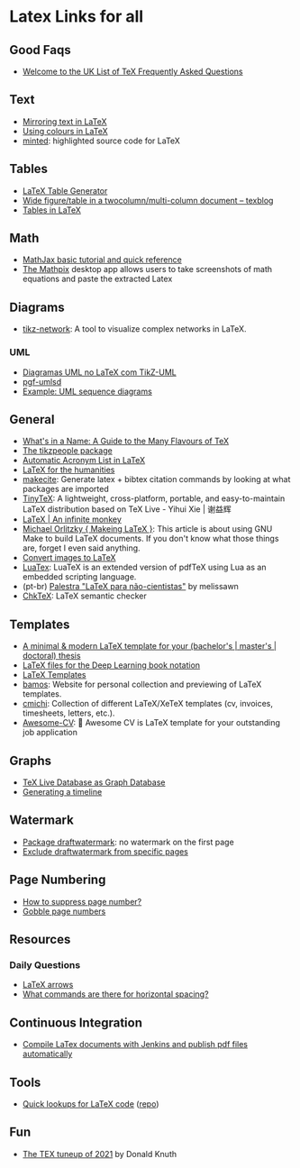 # Latex Links for all

## Good Faqs

- [Welcome to the UK List of TeX Frequently Asked Questions](http://www.tex.ac.uk)

## Text

- [Mirroring text in LaTeX](http://texblog.org/2013/11/19/mirroring-text-in-latex/)
- [Using colours in LaTeX](https://www.sharelatex.com/learn/Using_colours_in_LaTeX)
- [minted](https://github.com/gpoore/minted): highlighted source code for LaTeX

## Tables

- [LaTeX Table Generator](https://www.tablesgenerator.com/)
- [Wide figure/table in a twocolumn/multi-column document – texblog](https://texblog.org/2012/07/30/single-column-figuretable-in-a-two-multi-column-environment/)
- [Tables in LaTeX](https://robjhyndman.com/hyndsight/tables-in-latex/)

## Math

- [MathJax basic tutorial and quick reference](https://math.meta.stackexchange.com/questions/5020/mathjax-basic-tutorial-and-quick-reference)
- [The Mathpix](https://mathpix.com/) desktop app allows users to take screenshots of math equations and paste the extracted Latex

## Diagrams

- [tikz-network](https://github.com/hackl/tikz-network): A tool to visualize complex networks in LaTeX.

### UML

- [Diagramas UML no LaTeX com TikZ-UML](https://latexbr.blogspot.com.br/2013/03/diagramas-uml-no-latex-com-tikz-uml.html)
- [pgf-umlsd](https://github.com/xuyuan/pgf-umlsd)
- [Example: UML sequence diagrams](http://www.texample.net/tikz/examples/pgf-umlsd/)

## General

- [What's in a Name: A Guide to the Many Flavours of TeX](https://www.overleaf.com/blog/500-whats-in-a-name-a-guide-to-the-many-flavours-of-tex#.WQsuiYFv-Ef)
- [The tikzpeople package](http://mirror.hmc.edu/ctan/graphics/pgf/contrib/tikzpeople/tikzpeople.pdf)
- [Automatic Acronym List in LaTeX](https://www.overleaf.com/latex/examples/automatic-acronym-list-in-latex/dzvxfzpsjrmm#.WQSGfYFv-Ef)
- [LaTeX for the humanities](https://www.overleaf.com/blog/636-guest-blog-post-latex-for-the-humanities#.WrUK3RRVXxQ.twitter)
- [makecite](https://github.com/adrn/makecite): Generate latex + bibtex citation commands by looking at what packages are imported
- [TinyTeX](https://yihui.name/tinytex/): A lightweight, cross-platform, portable, and easy-to-maintain LaTeX distribution based on TeX Live - Yihui Xie | 谢益辉
- [LaTeX | An infinite monkey](https://monoinfinito.wordpress.com/category/latex/)
- [Michael Orlitzky { Makeing LaTeX }](http://michael.orlitzky.com/articles/makeing_latex.xhtml): This article is about using GNU Make to build LaTeX documents. If you don't know what those things are, forget I even said anything.
- [Convert images to LaTeX](https://mathpix.com/)
- [LuaTex](http://www.luatex.org/): LuaTeX is an extended version of pdfTeX using Lua as an embedded scripting language.
- (pt-br) [Palestra "LaTeX para não-cientistas"](https://github.com/melissawm/latexnaocientistas) by melissawn
- [ChkTeX](https://www.nongnu.org/chktex/): LaTeX semantic checker

## Templates

- [A minimal & modern LaTeX template for your (bachelor's | master's | doctoral) thesis](https://github.com/Submanifold/latex-mimosis)
- [LaTeX files for the Deep Learning book notation](https://github.com/goodfeli/dlbook_notation)
- [LaTeX Templates](http://www.latextemplates.com/)
- [bamos](http://bamos.github.io/latex-templates/): Website for personal collection and previewing of LaTeX templates.
- [cmichi](https://github.com/cmichi/latex-template-collection): Collection of different LaTeX/XeTeX templates (cv, invoices, timesheets, letters, etc.).
- [Awesome-CV](https://github.com/posquit0/Awesome-CV): 📄 Awesome CV is LaTeX template for your outstanding job application

## Graphs

- [TeX Live Database as Graph Database](https://www.preining.info/blog/2018/10/tex-live-database-as-graph-database/)
- [Generating a timeline](http://latex-cookbook.net/articles/timeline/)

## Watermark

- [Package draftwatermark](https://tex.stackexchange.com/questions/290883/package-draftwatermark-no-watermark-on-the-first-page): no watermark on the first page
- [Exclude draftwatermark from specific pages](https://tex.stackexchange.com/questions/288881/latex-exclude-draftwatermark-from-specific-pages)

## Page Numbering

- [How to suppress page number?](https://tex.stackexchange.com/questions/7355/how-to-suppress-page-number)
- [Gobble page numbers](https://tex.stackexchange.com/questions/112782/gobble-page-numbers)

## Resources

### Daily Questions

- [LaTeX arrows](http://www.sascha-frank.com/Arrow/latex-arrows.html)
- [What commands are there for horizontal spacing?](https://tex.stackexchange.com/questions/74353/what-commands-are-there-for-horizontal-spacing)

## Continuous Integration

- [Compile LaTex documents with Jenkins and publish pdf files automatically](https://seppa-lassila.fi/posts/compile-latex-with-jenkins/)

## Tools

- [Quick lookups for LaTeX code](https://latexsearch.arnavbansal.dev/) ([repo](https://github.com/lunaroyster/LaTeX-search))

## Fun

- [The TEX tuneup of 2021](https://tug.org/TUGboat/tb42-1/tb130knuth-tuneup21.pdf) by Donald Knuth
